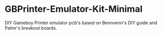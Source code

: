 # GBPrinter-Emulator-Kit-Minimal
DIY Gameboy Printer emulator pcb's based on Bennvenn's DIY guide and Palmr's breakout boards.
